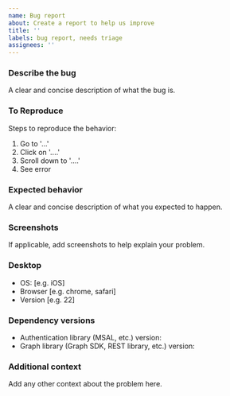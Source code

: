 ```yaml
---
name: Bug report
about: Create a report to help us improve
title: ''
labels: bug report, needs triage
assignees: ''
---
```


### Describe the bug

A clear and concise description of what the bug is.

### To Reproduce

Steps to reproduce the behavior:

1. Go to '...'
1. Click on '....'
1. Scroll down to '....'
1. See error

### Expected behavior

A clear and concise description of what you expected to happen.

### Screenshots

If applicable, add screenshots to help explain your problem.

### Desktop

- OS: [e.g. iOS]
- Browser [e.g. chrome, safari]
- Version [e.g. 22]

### Dependency versions

- Authentication library (MSAL, etc.) version:
- Graph library (Graph SDK, REST library, etc.) version:

### Additional context

Add any other context about the problem here.
